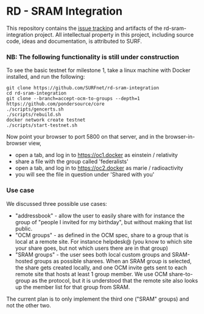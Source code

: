 # RD - SRAM Integration

This repository contains the [issue tracking](https://github.com/SURFnet/rd-sram-integration/milestones) and artifacts of the rd-sram-integration project.
All intellectual property in this project, including source code, ideas and documentation, is attributed to SURF.


### NB: The following functionality is still under construction

To see the basic testnet for milestone 1, take a linux machine with Docker installed, and run the following:
```
git clone https://github.com/SURFnet/rd-sram-integration
cd rd-sram-integration
git clone --branch=accept-ocm-to-groups --depth=1 https://github.com/pondersource/core
./scripts/gencerts.sh
./scripts/rebuild.sh
docker network create testnet
./scripts/start-testnet.sh
```
Now point your browser to port 5800 on that server, and in the browser-in-browser view, 
* open a tab, and log in to https://oc1.docker as einstein / relativity
* share a file with the group called 'federalists'
* open a tab, and log in to https://oc2.docker as marie / radioactivity
* you will see the file in question under 'Shared with you'

### Use case

We discussed three possible use cases:
* "addressbook" - allow the user to easily share with for instance the group of "people I invited for my birthday", but without making that list public. 
* "OCM groups" - as defined in the OCM spec, share to a group that is local at a remote site. For instance helpdesk@ (you know to which site your share goes, but not which users there are in that group)
* "SRAM groups" - the user sees both local custom groups and SRAM-hosted groups as possible sharees. When an SRAM group is selected, the share gets created locally, and one OCM invite gets sent to each remote site that hosts at least 1 group member. We use OCM share-to-group as the protocol, but it is understood that the remote site also looks up the member list for that group from SRAM.

The current plan is to only implement the third one ("SRAM" groups) and not the other two.
